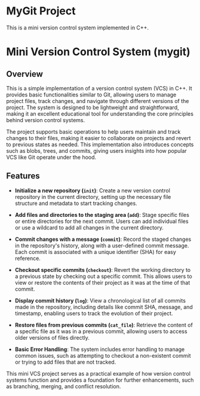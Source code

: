 # MyGit Project
This is a mini version control system implemented in C++.

# Mini Version Control System (mygit)

## Overview
This is a simple implementation of a version control system (VCS) in C++. It provides basic functionalities similar to Git, allowing users to manage project files, track changes, and navigate through different versions of the project. The system is designed to be lightweight and straightforward, making it an excellent educational tool for understanding the core principles behind version control systems. 

The project supports basic operations to help users maintain and track changes to their files, making it easier to collaborate on projects and revert to previous states as needed. This implementation also introduces concepts such as blobs, trees, and commits, giving users insights into how popular VCS like Git operate under the hood.

## Features
- **Initialize a new repository (`init`)**: Create a new version control repository in the current directory, setting up the necessary file structure and metadata to start tracking changes.

- **Add files and directories to the staging area (`add`)**: Stage specific files or entire directories for the next commit. Users can add individual files or use a wildcard to add all changes in the current directory.

- **Commit changes with a message (`commit`)**: Record the staged changes in the repository's history, along with a user-defined commit message. Each commit is associated with a unique identifier (SHA) for easy reference.

- **Checkout specific commits (`checkout`)**: Revert the working directory to a previous state by checking out a specific commit. This allows users to view or restore the contents of their project as it was at the time of that commit.

- **Display commit history (`log`)**: View a chronological list of all commits made in the repository, including details like commit SHA, message, and timestamp, enabling users to track the evolution of their project.

- **Restore files from previous commits (`cat_file`)**: Retrieve the content of a specific file as it was in a previous commit, allowing users to access older versions of files directly.

- **Basic Error Handling**: The system includes error handling to manage common issues, such as attempting to checkout a non-existent commit or trying to add files that are not tracked.

This mini VCS project serves as a practical example of how version control systems function and provides a foundation for further enhancements, such as branching, merging, and conflict resolution.
    